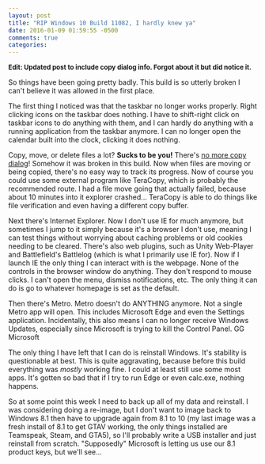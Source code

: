 ```yaml
---
layout: post
title: "RIP Windows 10 Build 11082, I hardly knew ya"
date: 2016-01-09 01:59:55 -0500
comments: true
categories:
---
```


<font size=2><b>Edit: Updated post to include copy dialog info. Forgot about it but did notice it.
</b></font>

So things have been going pretty badly. This build is so utterly broken I can't believe it was allowed  in the first place.

The first thing I noticed was that the taskbar no longer works properly. Right clicking icons on the taskbar does nothing. I have to shift-right click on taskbar icons to do anything with them, and I can hardly do anything with a running application from the taskbar anymore. I can no longer open the calendar built into the clock, clicking it does nothing.

Copy, move, or delete files a lot? **Sucks to be you!** There's <u>no more copy dialog</u>! Somehow it was broken in this build. Now when files are moving or being copied, there's no easy way to track its progress. Now of course you could use some external program like TeraCopy, which is probably the recommended route. I had a file move going that actually failed, because about 10 minutes into it explorer crashed... TeraCopy is able to do things like file verification and even having a different copy buffer.

Next there's Internet Explorer. Now I don't use IE for much anymore, but sometimes I jump to it simply because it's a browser I don't use, meaning I can test things without worrying about caching problems or old cookies needing to be cleared. There's also web plugins, such as Unity Web-Player and Battlefield's Battlelog (which is what I primarily use IE for). Now if I launch IE the only thing I can interact with is the webpage. None of the controls in the browser window do anything. They don't respond to mouse clicks. I can't open the menu, dismiss notifications, etc. The only thing it can do is go to whatever homepage is set as the default.

Then there's Metro. Metro doesn't do ANYTHING anymore. Not a single Metro app will open. This includes Microsoft Edge and even the Settings application. Incidentally, this also means I can no longer receive Windows Updates, especially since Microsoft is trying to kill the Control Panel. GG Microsoft

The only thing I have left that I can do is reinstall Windows. It's stability is questionable at best. This is quite aggravating, because before this build everything was *mostly* working fine. I could at least still use some most apps. It's gotten so bad that if I try to run Edge or even calc.exe, nothing happens.

So at some point this week I need to back up all of my data and reinstall. I was considering doing a re-image, but I don't want to image back to Windows 8.1 then have to upgrade again from 8.1 to 10 (my last image was a fresh install of 8.1 to get GTAV working, the only things installed are Teamspeak, Steam, and GTA5), so I'll probably write a USB installer and just reinstall from scratch. "Supposedly" Microsoft is letting us use our 8.1 product keys, but we'll see...